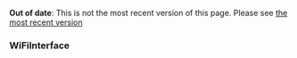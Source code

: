 <span class="warnings">**Out of date**: This is not the most recent version of this page. Please see [the most recent version](y)</span>
### WiFiInterface

